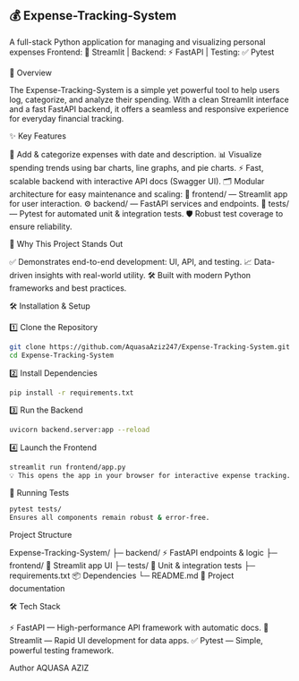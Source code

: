 ## 💰 Expense-Tracking-System
A full-stack Python application for managing and visualizing personal expenses
Frontend: 🎨 Streamlit | Backend: ⚡ FastAPI | Testing: ✅ Pytest

📌 Overview

The Expense-Tracking-System is a simple yet powerful tool to help users log, categorize, and analyze their spending. With a clean Streamlit interface and a fast FastAPI backend, it offers a seamless and responsive experience for everyday financial tracking.

✨ Key Features

📝 Add & categorize expenses with date and description.
📊 Visualize spending trends using bar charts, line graphs, and pie charts.
⚡ Fast, scalable backend with interactive API docs (Swagger UI).
🗂 Modular architecture for easy maintenance and scaling:
🎨 frontend/ — Streamlit app for user interaction.
⚙️ backend/ — FastAPI services and endpoints.
🧪 tests/ — Pytest for automated unit & integration tests.
🛡 Robust test coverage to ensure reliability.

🚀 Why This Project Stands Out

✅ Demonstrates end-to-end development: UI, API, and testing.
📈 Data-driven insights with real-world utility.
🛠 Built with modern Python frameworks and best practices.

🛠 Installation & Setup

1️⃣ Clone the Repository
```bash
git clone https://github.com/AquasaAziz247/Expense-Tracking-System.git
cd Expense-Tracking-System
```
2️⃣ Install Dependencies
```bash
pip install -r requirements.txt
```
3️⃣ Run the Backend
```bash
uvicorn backend.server:app --reload
```
4️⃣ Launch the Frontend
```bash
streamlit run frontend/app.py
💡 This opens the app in your browser for interactive expense tracking.
```
🧪 Running Tests
```bash
pytest tests/
Ensures all components remain robust & error-free.
```

 Project Structure

Expense-Tracking-System/
├─ backend/       ⚡ FastAPI endpoints & logic
├─ frontend/      🎨 Streamlit app UI
├─ tests/         🧪 Unit & integration tests
├─ requirements.txt 📦 Dependencies
└─ README.md       📄 Project documentation

🛠 Tech Stack

⚡ FastAPI — High-performance API framework with automatic docs.
🎨 Streamlit — Rapid UI development for data apps.
✅ Pytest — Simple, powerful testing framework.

Author
AQUASA AZIZ
